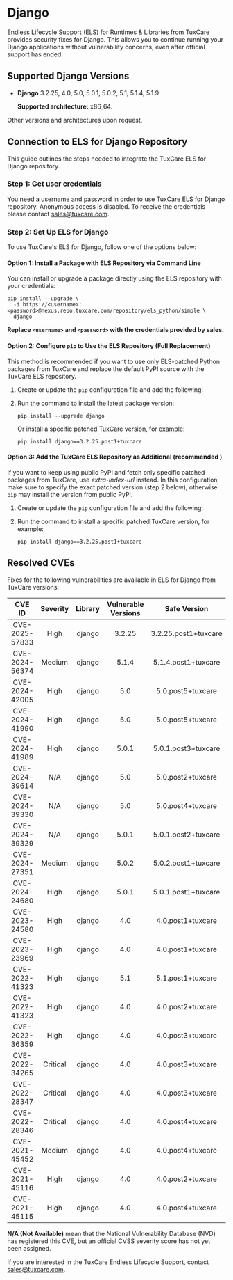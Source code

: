 # Django

Endless Lifecycle Support (ELS) for Runtimes & Libraries from TuxCare provides security fixes for Django. This allows you to continue running your Django applications without vulnerability concerns, even after official support has ended.

## Supported Django Versions

* **Django** 3.2.25, 4.0, 5.0, 5.0.1, 5.0.2, 5.1, 5.1.4, 5.1.9

  **Supported architecture:** x86_64.

Other versions and architectures upon request.

## Connection to ELS for Django Repository

This guide outlines the steps needed to integrate the TuxCare ELS for Django repository.

### Step 1: Get user credentials

You need a username and password in order to use TuxCare ELS for Django repository. Anonymous access is disabled. To receive the credentials please contact [sales@tuxcare.com](mailto:sales@tuxcare.com).

### Step 2: Set Up ELS for Django

To use TuxCare's ELS for Django, follow one of the options below:

#### Option 1: Install a Package with ELS Repository via Command Line

You can install or upgrade a package directly using the ELS repository with your credentials:

<CodeWithCopy>

```text
pip install --upgrade \
  -i https://<username>:<password>@nexus.repo.tuxcare.com/repository/els_python/simple \
  django
```

</CodeWithCopy>

**Replace `<username>` and `<password>` with the credentials provided by sales.** 

#### Option 2: Configure `pip` to Use the ELS Repository (Full Replacement)

This method is recommended if you want to use only ELS-patched Python packages from TuxCare and replace the default PyPI source with the TuxCare ELS repository. 

1. Create or update the `pip` configuration file and add the following:

   <CodeTabs :tabs="[
   { title: 'Linux/macOS (~/.pip/pip.conf)', content:
   `[global]
   index-url = https://username:password@nexus.repo.tuxcare.com/repository/els_python/simple` },
   { title: 'Windows (%APPDATA%\pip\pip.ini)', content:
   `[global]
   index-url = https://username:password@nexus.repo.tuxcare.com/repository/els_python/simple` }
   ]" />

2. Run the command to install the latest package version:

   <CodeWithCopy>

   ```text
   pip install --upgrade django
   ```

   </CodeWithCopy>

   Or install a specific patched TuxCare version, for example:

   <CodeWithCopy>

   ```text
   pip install django==3.2.25.post1+tuxcare
   ```

   </CodeWithCopy>

#### Option 3: Add the TuxCare ELS Repository as Additional (recommended )

If you want to keep using public PyPI and fetch only specific patched packages from TuxCare, use *extra-index-url* instead. In this configuration, make sure to specify the exact patched version (step 2 below), otherwise `pip` may install the version from public PyPI.

1. Create or update the `pip` configuration file and add the following:

   <CodeTabs :tabs="[
   { title: 'Linux/macOS (~/.pip/pip.conf)', content:
   `[global]
   extra-index-url = https://username:password@nexus.repo.tuxcare.com/repository/els_python/simple` },
   { title: 'Windows (%APPDATA%\pip\pip.ini)', content:
   `[global]
   extra-index-url = https://username:password@nexus.repo.tuxcare.com/repository/els_python/simple` }
   ]" />

2. Run the command to install a specific patched TuxCare version, for example:

   <CodeWithCopy>

   ```text
   pip install django==3.2.25.post1+tuxcare
   ```

   </CodeWithCopy>

## Resolved CVEs

Fixes for the following vulnerabilities are available in ELS for Django from TuxCare versions:

| CVE ID              | Severity | Library | Vulnerable Versions | Safe Version |
| :-----------------: | :------: | :----: | :----------------: | :----------: |
| CVE-2025-57833      | High     | django | 3.2.25             | 3.2.25.post1+tuxcare |
| CVE-2024-56374      | Medium   | django | 5.1.4              | 5.1.4.post1+tuxcare |
| CVE-2024-42005      | High     | django | 5.0                | 5.0.post5+tuxcare |
| CVE-2024-41990      | High     | django | 5.0                | 5.0.post5+tuxcare |
| CVE-2024-41989      | High     | django | 5.0.1              | 5.0.1.post3+tuxcare |
| CVE-2024-39614      | N/A      | django | 5.0                | 5.0.post2+tuxcare |
| CVE-2024-39330      | N/A      | django | 5.0                | 5.0.post4+tuxcare |
| CVE-2024-39329      | N/A      | django | 5.0.1              | 5.0.1.post2+tuxcare |
| CVE-2024-27351      | Medium   | django | 5.0.2              | 5.0.2.post1+tuxcare |
| CVE-2024-24680      | High     | django | 5.0.1              | 5.0.1.post1+tuxcare |
| CVE-2023-24580      | High     | django | 4.0                | 4.0.post1+tuxcare |
| CVE-2023-23969      | High     | django | 4.0                | 4.0.post1+tuxcare |
| CVE-2022-41323      | High     | django | 5.1                | 5.1.post1+tuxcare |
| CVE-2022-41323      | High     | django | 4.0                | 4.0.post2+tuxcare |
| CVE-2022-36359      | High     | django | 4.0                | 4.0.post3+tuxcare |
| CVE-2022-34265      | Critical | django | 4.0                | 4.0.post3+tuxcare |
| CVE-2022-28347      | Critical | django | 4.0                | 4.0.post3+tuxcare |
| CVE-2022-28346      | Critical | django | 4.0                | 4.0.post4+tuxcare |
| CVE-2021-45452      | Medium   | django | 4.0                | 4.0.post4+tuxcare |
| CVE-2021-45116      | High     | django | 4.0                | 4.0.post2+tuxcare |
| CVE-2021-45115      | High     | django | 4.0                | 4.0.post4+tuxcare |

**N/A (Not Available)** mean that the National Vulnerability Database (NVD) has registered this CVE, but an official CVSS severity score has not yet been assigned.

If you are interested in the TuxCare Endless Lifecycle Support, contact [sales@tuxcare.com](mailto:sales@tuxcare.com).
